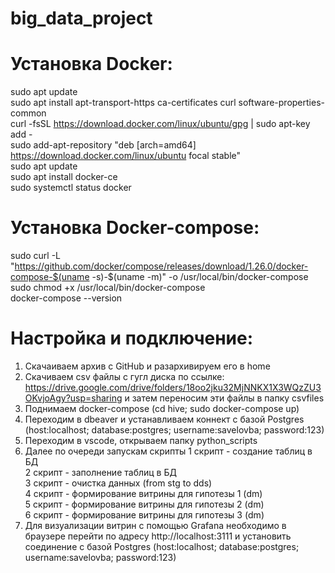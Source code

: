 # big_data_project
# Установка Docker:
sudo apt update  
sudo apt install apt-transport-https ca-certificates curl software-properties-common  
curl -fsSL https://download.docker.com/linux/ubuntu/gpg | sudo apt-key add -  
sudo add-apt-repository "deb [arch=amd64] https://download.docker.com/linux/ubuntu focal stable"  
sudo apt update  
sudo apt install docker-ce  
sudo systemctl status docker  

# Установка Docker-compose:
sudo curl -L "https://github.com/docker/compose/releases/download/1.26.0/docker-compose-$(uname -s)-$(uname -m)" -o /usr/local/bin/docker-compose  
sudo chmod +x /usr/local/bin/docker-compose  
docker-compose --version  

# Настройка и подключение:
1. Скачаиваем архив с GitHub и разархивируем его в home 
2. Скачиваем csv файлы с гугл диска по ссылке: https://drive.google.com/drive/folders/18oo2jku32MjNNKX1X3WQzZU3OKvjoAgy?usp=sharing и затем переносим эти файлы в папку csvfiles  
3. Поднимаем docker-compose (cd hive; sudo docker-compose up)  
4. Переходим в dbeaver и устанавливаем коннект с базой Postgres (host:localhost; database:postgres; username:savelovba; password:123)  
5. Переходим в vscode, открываем папку python_scripts
6. Далее по очереди запускам скрипты
1 скрипт - создание таблиц в БД  
2 скрипт - заполнение таблиц в БД  
3 скрипт - очистка данных (from stg to dds)  
4 скрипт - формирование витрины для гипотезы 1 (dm)   
5 скрипт - формирование витрины для гипотезы 2 (dm)  
6 скрипт - формирование витрины для гипотезы 3 (dm)  
7. Для визуализации витрин с помощью Grafana необходимо в браузере перейти по адресу http://localhost:3111 и установить соединение с базой Postgres (host:localhost; database:postgres; username:savelovba; password:123)  
